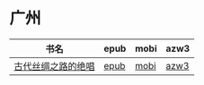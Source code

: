 # 广州

| 书名 | epub | mobi | azw3 |
| --- | --- | --- | --- |
| [古代丝绸之路的绝唱](http://ct.dalanmei.com/f/31084289-571804959-01e670) | [epub](http://ct.dalanmei.com/f/31084289-571804959-01e670) | [mobi](http://ct.dalanmei.com/f/31084289-571536642-c1ad79) | [azw3](http://ct.dalanmei.com/f/31084289-572195579-3c71c3) |
